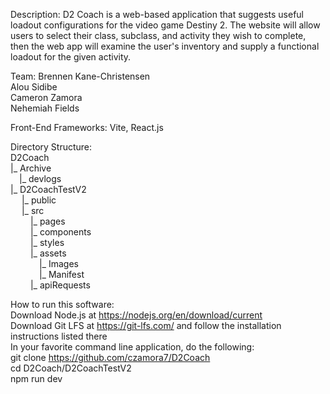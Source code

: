 Description: D2 Coach is a  web-based application that suggests useful loadout configurations for the video game Destiny 2. The website will allow users to select their class, subclass, and activity they wish to complete, then the web app will examine the user's inventory and supply a functional loadout for the given activity.


Team:
Brennen Kane-Christensen  
Alou Sidibe  
Cameron Zamora  
Nehemiah Fields  

Front-End Frameworks: Vite, React.js 

Directory Structure: \
D2Coach \
|_ Archive \
&emsp;|_ devlogs \
|_ D2CoachTestV2 \
&emsp;  |_ public \
&emsp;  |_ src \
&emsp;&emsp;    |_ pages \
&emsp;&emsp;   |_ components \
&emsp;&emsp;    |_ styles \
&emsp;&emsp;    |_ assets \
&emsp;&emsp;&emsp;     |_ Images \
&emsp;&emsp;&emsp;   |_ Manifest \
&emsp;&emsp;    |_ apiRequests 

How to run this software: \
Download Node.js at https://nodejs.org/en/download/current \
Download Git LFS at https://git-lfs.com/ and follow the installation instructions listed there \
In your favorite command line application, do the following: \
git clone https://github.com/czamora7/D2Coach \
cd D2Coach/D2CoachTestV2 \
npm run dev 
